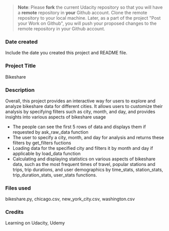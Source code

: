 >**Note**: Please **fork** the current Udacity repository so that you will have a **remote** repository in **your** Github account. Clone the remote repository to your local machine. Later, as a part of the project "Post your Work on Github", you will push your proposed changes to the remote repository in your Github account.

### Date created
Include the date you created this project and README file.

### Project Title
Bikeshare

### Description
Overall, this project provides an interactive way for users to explore and analyze bikeshare data for different cities. It allows users to customize their analysis by specifying filters such as city, month, and day, and provides insights into various aspects of bikeshare usage

- The people can see the first 5 rows of data and displays them if requested by ask_raw_data function
- The user to specify a city, month, and day for analysis and returns these filters by get_filters fuctions
- Loading data for the specified city and filters it by month and day if applicable by load_data function
- Calculating and displaying statistics on various aspects of bikeshare data, such as the most frequent times of travel, popular stations and trips, trip durations, and user demographics by time_stats, station_stats, trip_duration_stats, user_stats functions.

### Files used
bikeshare.py, chicago.csv, new_york_city.csv, washington.csv

### Credits
Learning on Udacity, Udemy

